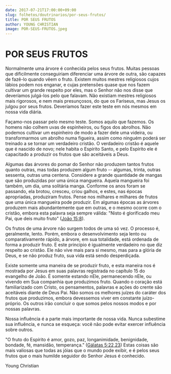 ```yaml
---
date: 2017-07-21T17:00:00+09:00
slug: folhetos/doutrinarios/por-seus-frutos/ 
title: POR SEUS FRUTOS 
author: YOUNG CHRISTIAN
image: POR-SEUS-FRUTOS.jpeg
---
```


POR SEUS FRUTOS 
===============

Normalmente uma árvore é conhecida pelos seus frutos. Muitas pessoas que
dificilmente conseguiriam diferenciar uma árvore de outra, são capazes
de fazê-lo quando vêem o fruto. Existem muitos mestres religiosos cujos
lábios podem nos enganar, e cujas pretensões quase que nos fazem
cultivar um grande respeito por eles, mas o Senhor não nos disse que
deveríamos julgá-los pelo que falavam. Não existiam mestres religiosos
mais rigorosos, e nem mais presunçosos, do que os Fariseus, mas Jesus os
julgou por seus frutos. Deveríamos fazer este teste em nós mesmos em
nossa vida diária.

Façamo-nos passar pelo mesmo teste. Somos aquilo que fazemos. Os homens
não colhem uvas de espinheiros, ou figos dos abrolhos. Não podemos
cultivar um espinheiro de modo a fazer dele uma videira, ou
transformarmos um abrolho numa figueira, assim como ninguém poderá ser
treinado a se tornar um verdadeiro cristão. O verdadeiro cristão é
aquele que é nascido de novo; nele habita o Espírito Santo, e pelo
Espírito ele é capacitado a produzir os frutos que são aceitáveis a
Deus.

Algumas das árvores do pomar do Senhor não produzem tantos frutos quanto
outras, mas todas produzem algum fruto -- algumas, trinta, outras
sessenta, outras uma centena. Considere a grande quantidade de mangas
que são produzidas por uma única mangueira. Aquela mangueira foi também,
um dia, uma solitária manga. Conforme os anos foram se passando, ela
brotou, cresceu, criou galhos, e estes, nas épocas apropriadas,
produziram frutos. Pense nos milhares e milhares de frutos que uma única
mangueira pode produzir. Em algumas épocas as árvores produzem mais
abundantemente que em outras, e o mesmo ocorre com o cristão, embora
esta palavra seja sempre válida: "Nisto é glorificado meu Pai, que deis
muito fruto" ([João 15:8](http://bibliaonline.com.br/acf/jo/15/8)).

Os frutos de uma árvore não surgem todos de uma só vez. O processo é,
geralmente, lento. Porém, embora o desenvolvimento seja lento ou
comparativamente rápido, a árvore, em sua totalidade, está ordenada de
forma a produzir fruto. E este princípio é igualmente verdadeiro no que
diz respeito ao cristão. Ele não vive mais para si mesmo, mas para a
glória de Deus, e se não produz fruto, sua vida está sendo desperdiçada.

Existe somente uma maneira de se produzir fruto, e esta maneira nos é
mostrada por Jesus em suas palavras registrada no capítulo 15 do
evangelho de João. É somente estando nEle, permanecendo nEle, ou vivendo
em Sua companhia que produzimos fruto. Quando o coração está
familiarizado com Cristo, os pensamentos, palavras e ações do crente são
aceitáveis diante de Deus Pai. Não somos os melhores juízes do caráter
dos frutos que produzimos, embora devessemos viver em constante
juízo-próprio. Os outros irão concluir o que somos pelos nossos modos e
por nossas palavras.

Nossa influência é a parte mais importante de nossa vida. Nunca
subestime sua influência, e nunca se esqueça: você não pode evitar
exercer influência sobre outros.

"O fruto do Espírito é amor, gozo, paz, longanimidade, benignidade,
bondade, fé, mansidão, temperança." ([Gálatas
5:22,23](http://bibliaonline.com.br/acf/gl/5/22,23)) Estas coisas são
mais valiosas que todas as jóias que o mundo pode exibir, e é pelos seus
frutos que o mais humilde seguidor do Senhor Jesus é conhecido.

Young Christian

